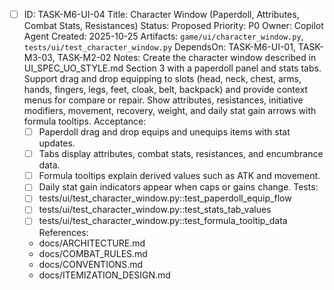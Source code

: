 - [ ] ID: TASK-M6-UI-04
  Title: Character Window (Paperdoll, Attributes, Combat Stats, Resistances)
  Status: Proposed
  Priority: P0
  Owner: Copilot Agent
  Created: 2025-10-25
  Artifacts: `game/ui/character_window.py`, `tests/ui/test_character_window.py`
  DependsOn: TASK-M6-UI-01, TASK-M3-03, TASK-M2-02
  Notes:
  Create the character window described in UI_SPEC_UO_STYLE.md Section 3 with a paperdoll panel and stats tabs.
  Support drag and drop equipping to slots (head, neck, chest, arms, hands, fingers, legs, feet, cloak, belt, backpack) and provide context menus for compare or repair.
  Show attributes, resistances, initiative modifiers, movement, recovery, weight, and daily stat gain arrows with formula tooltips.
  Acceptance:
  - [ ] Paperdoll drag and drop equips and unequips items with stat updates.
  - [ ] Tabs display attributes, combat stats, resistances, and encumbrance data.
  - [ ] Formula tooltips explain derived values such as ATK and movement.
  - [ ] Daily stat gain indicators appear when caps or gains change.
  Tests:
  - [ ] tests/ui/test_character_window.py::test_paperdoll_equip_flow
  - [ ] tests/ui/test_character_window.py::test_stats_tab_values
  - [ ] tests/ui/test_character_window.py::test_formula_tooltip_data
  References:
  - docs/ARCHITECTURE.md
  - docs/COMBAT_RULES.md
  - docs/CONVENTIONS.md
  - docs/ITEMIZATION_DESIGN.md
